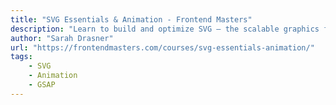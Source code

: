 ```yaml
---
title: "SVG Essentials & Animation - Frontend Masters"
description: "Learn to build and optimize SVG – the scalable graphics format for the web that can achieve impressively small filesizes for fast-loading websites."
author: "Sarah Drasner"
url: "https://frontendmasters.com/courses/svg-essentials-animation/"
tags: 
    - SVG
    - Animation
    - GSAP
---
```

